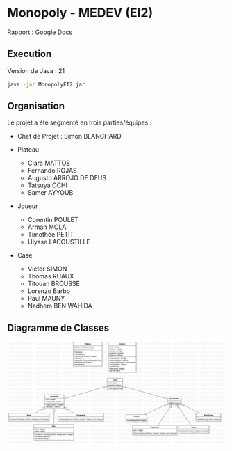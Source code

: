 # Monopoly - MEDEV (EI2)

Rapport : [Google Docs](https://docs.google.com/document/d/1aSimT0o8QkMoVoalPzR4vFFT4kl3dkfxN9x6mBdY-sM/edit?usp=sharing)

## Execution

Version de Java : 21

```bash
java -jar MonopolyEI2.jar
```

## Organisation

Le projet a été segmenté en trois parties/équipes :

- Chef de Projet : Simon BLANCHARD 
- Plateau
    - Clara MATTOS
    - Fernando ROJAS
    - Augusto ARROJO DE DEUS
    - Tatsuya OCHI
    - Samer AYYOUB

- Joueur
    - Corentin POULET
    - Arman MOLA
    - Timothée PETIT
    - Ulysse LACOUSTILLE

- Case
    - Victor SIMON
    - Thomas RUAUX
    - Titouan BROUSSE
    - Lorenzo Barbo
    - Paul MAUNY
    - Nadhem BEN WAHIDA

## Diagramme de Classes

![Diagramme de Classes v1.5](./DiagrammeClasses.jpg)
